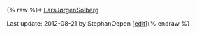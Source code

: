 {% raw %}\* [LarsJørgenSolberg](/LarsJ%C3%B8rgenSolberg)

Last update: 2012-08-21 by StephanOepen [[edit](https://github.com/delph-in/docs/wiki/LtgStudentsGroup/_edit)]{% endraw %}
